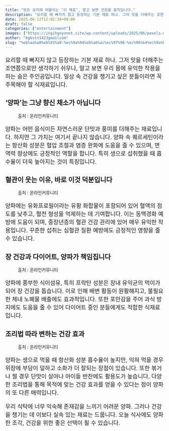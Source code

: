 ```yaml
---
title: "모든 요리에 어울리는 ‘이 재료’, 알고 보면 건강을 움직입니다."
description: "요리할 때 빠지지 않고 등장하는 기본 재료 하나. 그저 맛을 더해주는 조연쯤으로만 생각하기 쉬우나, 알고 보면 우리 몸에 유익한 작용을 하는 숨은 주인공입니다. 일상 속 건강을 챙기고 싶은 분들이라면 꼭 주목해야 할 식재료입니다."
date: 2025-06-12T12:02:38+09:00
draft: false
categories: ["entertainment"]
images: ["https://ingihgoyonet.site/wp-content/uploads/2025/06/pexels-markusspiske-175414-1024x683.jpg", "https://ingihgoyonet.site/wp-content/uploads/2025/06/pexels-karolina-grabowska-4202502-1024x683.jpg", "https://ingihgoyonet.site/wp-content/uploads/2025/06/pexels-michael-burrows-7129709-758x1024.jpg", "https://ingihgoyonet.site/wp-content/uploads/2025/06/pexels-mart-production-7889980-1-1024x683.jpg"]
author: "kgkstn1423gmailcom"
slug: "%eb%aa%a8%eb%93%a0-%ec%9a%94%eb%a6%ac%ec%97%90-%ec%96%b4%ec%9a%b8%eb%a6%ac%eb%8a%94-%ec%9d%b4-%ec%9e%ac%eb%a3%8c-%ec%95%8c%ea%b3%a0-%eb%b3%b4%eb%a9%b4-%ea%b1%b4%ea%b0%95%ec%9d%84"
---
```


<p style="font-size:18px">요리할 때 빠지지 않고 등장하는 기본 재료 하나. 그저 맛을 더해주는 조연쯤으로만 생각하기 쉬우나, 알고 보면 우리 몸에 유익한 작용을 하는 숨은 주인공입니다. 일상 속 건강을 챙기고 싶은 분들이라면 꼭 주목해야 할 식재료입니다.</p> <h2 >‘양파’는 그냥 향신 채소가 아닙니다</h2> <figure ><img src="https://ingihgoyonet.site/wp-content/uploads/2025/06/pexels-markusspiske-175414-1024x683.jpg" alt="" style="aspect-ratio:16/9;object-fit:cover"/><figcaption >출처 : 온라인커뮤니티</figcaption></figure> <p style="font-size:18px">양파는 어떤 음식이든 자연스러운 단맛과 풍미를 더해주는 재료입니다. 하지만 그 가치는 여기서 끝나지 않습니다. 양파 속 퀘르세틴이라는 항산화 성분은 혈압 조절과 염증 완화에 도움을 줄 수 있으며, 면역력 향상에도 긍정적인 역할을 합니다. 특히 생으로 섭취했을 때 흡수율이 더욱 높아지는 것이 특징입니다.</p> <h2 >혈관이 웃는 이유, 바로 이것 덕분입니다</h2> <figure ><img src="https://ingihgoyonet.site/wp-content/uploads/2025/06/pexels-karolina-grabowska-4202502-1024x683.jpg" alt="" style="aspect-ratio:16/9;object-fit:cover"/><figcaption >출처 : 온라인커뮤니티</figcaption></figure> <p style="font-size:18px">양파에는 유화프로필이라는 유황 화합물이 포함되어 있어 혈액의 점도를 낮추고, 혈전 형성을 억제하는 데 기여합니다. 이는 동맥경화 예방에 도움이 되며, 중장년층의 혈관 건강 관리에 있어 매우 유익한 작용입니다. 꾸준한 섭취는 심혈관 질환 예방에도 긍정적인 영향을 줄 수 있습니다.</p> <h2 >장 건강과 다이어트, 양파가 책임집니다</h2> <figure ><img src="https://ingihgoyonet.site/wp-content/uploads/2025/06/pexels-michael-burrows-7129709-758x1024.jpg" alt="" style="aspect-ratio:16/9;object-fit:cover"/><figcaption >출처 : 온라인커뮤니티</figcaption></figure> <p style="font-size:18px">양파에 풍부한 식이섬유, 특히 프락탄 성분은 장내 유익균의 먹이가 되어 장 건강을 돕습니다. 이로 인해 배변 활동이 원활해지고, 불필요한 체내 노폐물 배출에도 효과적입니다. 또한 포만감을 주어 과식 방지에도 도움을 줄 수 있어 다이어트 중인 분들에게도 적합한 식재료입니다.</p> <h2 >조리법 따라 변하는 건강 효과</h2> <figure ><img src="https://ingihgoyonet.site/wp-content/uploads/2025/06/pexels-mart-production-7889980-1-1024x683.jpg" alt="" style="aspect-ratio:16/9;object-fit:cover"/><figcaption >출처 : 온라인커뮤니티</figcaption></figure> <p style="font-size:18px">양파는 생으로 먹을 때 항산화 성분 흡수율이 높지만, 익혀 먹을 경우 위장에 부담이 덜하고 소화가 더 잘되는 장점이 있습니다. 또한 볶거나 찔 경우 단맛이 살아나 아이들 반찬에도 활용도가 높습니다. 다양한 조리법을 통해 목적에 맞는 건강 효과를 얻을 수 있다는 점이 양파의 또 다른 매력입니다.</p> <p style="font-size:18px">우리 식탁에 너무 익숙해 존재감을 느끼기 어려운 양파. 그러나 건강을 챙기는 데 이보다 실속 있는 재료는 드뭅니다. 오늘 식사에도 양파 한 조각, 건강을 위한 좋은 선택이 될 수 있습니다.</p>